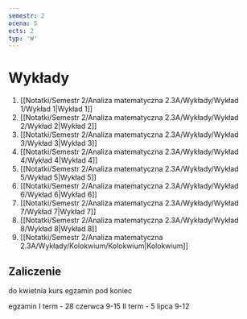 ```yaml
---
semestr: 2
ocena: 5
ects: 2
typ: 'W'
---
```


# Wykłady
1. [[Notatki/Semestr 2/Analiza matematyczna 2.3A/Wykłady/Wykład 1/Wykład 1|Wykład 1]]
2. [[Notatki/Semestr 2/Analiza matematyczna 2.3A/Wykłady/Wykład 2/Wykład 2|Wykład 2]]
3. [[Notatki/Semestr 2/Analiza matematyczna 2.3A/Wykłady/Wykład 3/Wykład 3|Wykład 3]]
4. [[Notatki/Semestr 2/Analiza matematyczna 2.3A/Wykłady/Wykład 4/Wykład 4|Wykład 4]]
5. [[Notatki/Semestr 2/Analiza matematyczna 2.3A/Wykłady/Wykład 5/Wykład 5|Wykład 5]]
6. [[Notatki/Semestr 2/Analiza matematyczna 2.3A/Wykłady/Wykład 6/Wykład 6|Wykład 6]]
7. [[Notatki/Semestr 2/Analiza matematyczna 2.3A/Wykłady/Wykład 7/Wykład 7|Wykład 7]]
8. [[Notatki/Semestr 2/Analiza matematyczna 2.3A/Wykłady/Wykład 8/Wykład 8|Wykład 8]]
9. [[Notatki/Semestr 2/Analiza matematyczna 2.3A/Wykłady/Kolokwium/Kolokwium|Kolokwium]]

## Zaliczenie

do kwietnia kurs
egzamin pod koniec

egzamin 
I term - 28 czerwca 9-15
II term - 5 lipca 9-12
